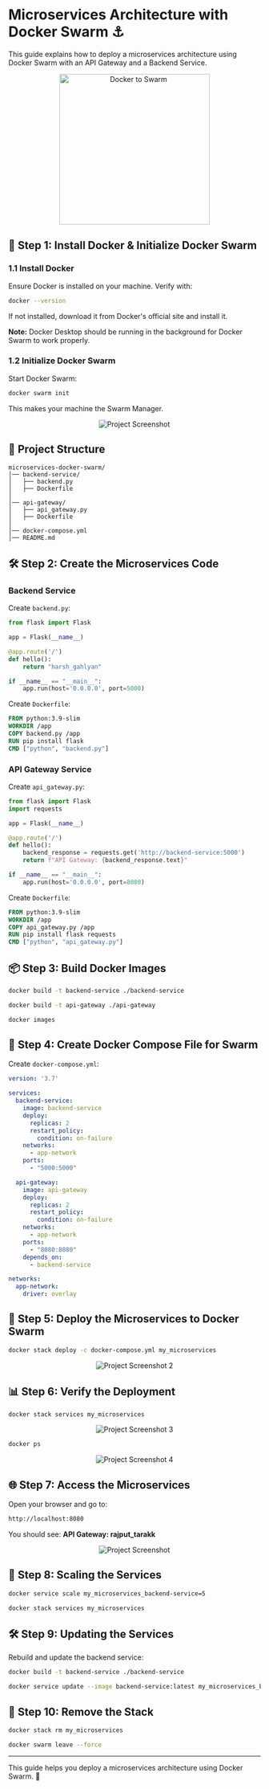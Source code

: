 # Microservices Architecture with Docker Swarm ⚓

This guide explains how to deploy a microservices architecture using Docker Swarm with an API Gateway and a Backend Service.

<p align="center">
  <img src="https://github.com/TarakKatoch/My-Docker-Dockyard/raw/6aa77085daae451d6bd1df2cc3d12c78998797b3/Microservices%20Architecture%20using%20Docker%20Swarm/assets/docker-to-swarm-1.png" alt="Docker to Swarm" width="300" />
</p>


## 🚀 Step 1: Install Docker & Initialize Docker Swarm

### 1.1 Install Docker
Ensure Docker is installed on your machine. Verify with:
```sh
docker --version
```
If not installed, download it from Docker's official site and install it.

**Note:** Docker Desktop should be running in the background for Docker Swarm to work properly.

### 1.2 Initialize Docker Swarm
Start Docker Swarm:
```sh
docker swarm init
```
This makes your machine the Swarm Manager.

<p align="center">
  <img src="https://github.com/TarakKatoch/My-Docker-Dockyard/raw/6608dac43e01c02694a65abaaeb704b9cb618708/Microservices%20Architecture%20using%20Docker%20Swarm/assets/Screenshot%202025-03-19%20015611.png" alt="Project Screenshot" />
</p>

## 📁 Project Structure
```
microservices-docker-swarm/
│── backend-service/
│   ├── backend.py
│   ├── Dockerfile
│
│── api-gateway/
│   ├── api_gateway.py
│   ├── Dockerfile
│
│── docker-compose.yml
│── README.md
```

## 🛠 Step 2: Create the Microservices Code

### Backend Service
Create `backend.py`:
```python
from flask import Flask

app = Flask(__name__)

@app.route('/')
def hello():
    return "harsh_gahlyan"

if __name__ == "__main__":
    app.run(host='0.0.0.0', port=5000)
```
Create `Dockerfile`:
```dockerfile
FROM python:3.9-slim
WORKDIR /app
COPY backend.py /app
RUN pip install flask
CMD ["python", "backend.py"]
```

### API Gateway Service
Create `api_gateway.py`:
```python
from flask import Flask
import requests

app = Flask(__name__)

@app.route('/')
def hello():
    backend_response = requests.get('http://backend-service:5000')
    return f"API Gateway: {backend_response.text}"

if __name__ == "__main__":
    app.run(host='0.0.0.0', port=8080)
```
Create `Dockerfile`:
```dockerfile
FROM python:3.9-slim
WORKDIR /app
COPY api_gateway.py /app
RUN pip install flask requests
CMD ["python", "api_gateway.py"]
```

## 📦 Step 3: Build Docker Images
```sh
docker build -t backend-service ./backend-service
```
```sh
docker build -t api-gateway ./api-gateway
```
```sh
docker images
```

## 📜 Step 4: Create Docker Compose File for Swarm
Create `docker-compose.yml`:
```yaml
version: '3.7'

services:
  backend-service:
    image: backend-service
    deploy:
      replicas: 2
      restart_policy:
        condition: on-failure
    networks:
      - app-network
    ports:
      - "5000:5000"

  api-gateway:
    image: api-gateway
    deploy:
      replicas: 2
      restart_policy:
        condition: on-failure
    networks:
      - app-network
    ports:
      - "8080:8080"
    depends_on:
      - backend-service

networks:
  app-network:
    driver: overlay
```

## 🚀 Step 5: Deploy the Microservices to Docker Swarm
```sh
docker stack deploy -c docker-compose.yml my_microservices
```
<p align="center">
  <img src="https://github.com/TarakKatoch/My-Docker-Dockyard/raw/1f2c3564c5332d4c1df541e133a6ffe858f5c3e5/Microservices%20Architecture%20using%20Docker%20Swarm/assets/Screenshot%202025-03-19%20015836.png" alt="Project Screenshot 2" />
</p>

## 📊 Step 6: Verify the Deployment
```sh
docker stack services my_microservices
```
<p align="center">
  <img src="https://github.com/TarakKatoch/My-Docker-Dockyard/raw/1f2c3564c5332d4c1df541e133a6ffe858f5c3e5/Microservices%20Architecture%20using%20Docker%20Swarm/assets/Screenshot%202025-03-19%20015857.png" alt="Project Screenshot 3" />
</p>

```sh
docker ps
```
<p align="center">
  <img src="https://github.com/TarakKatoch/My-Docker-Dockyard/raw/1f2c3564c5332d4c1df541e133a6ffe858f5c3e5/Microservices%20Architecture%20using%20Docker%20Swarm/assets/Screenshot%202025-03-19%20015912.png" alt="Project Screenshot 4" />
</p>

## 🌐 Step 7: Access the Microservices
Open your browser and go to:
```sh
http://localhost:8080
```
You should see: **API Gateway: rajput_tarakk**

<p align="center">
  <img src="https://github.com/TarakKatoch/My-Docker-Dockyard/raw/d470c6d6dac0fd0010f139168e48e4086da874f4/Microservices%20Architecture%20using%20Docker%20Swarm/assets/Screenshot%202025-03-19%20015446.png" alt="Project Screenshot" />
</p>

## 🔄 Step 8: Scaling the Services
```sh
docker service scale my_microservices_backend-service=5
```
```sh
docker stack services my_microservices
```

## 🛠 Step 9: Updating the Services
Rebuild and update the backend service:
```sh
docker build -t backend-service ./backend-service
```
```sh
docker service update --image backend-service:latest my_microservices_backend-service
```

## 🛑 Step 10: Remove the Stack
```sh
docker stack rm my_microservices
```
```sh
docker swarm leave --force
```

---
This guide helps you deploy a microservices architecture using Docker Swarm. 🚀
